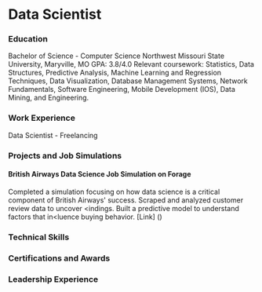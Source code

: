 # Data Scientist 

### Education
Bachelor of Science - Computer Science
Northwest Missouri State University, Maryville, MO
GPA: 3.8/4.0
Relevant coursework: Statistics, Data Structures, Predictive Analysis, Machine Learning and Regression Techniques, Data Visualization, Database Management Systems, Network Fundamentals, Software Engineering, Mobile Development (IOS), Data Mining, and Engineering.

### Work Experience 
Data Scientist - Freelancing 

### Projects and Job Simulations 

#### British Airways Data Science Job Simulation on Forage
Completed a simulation focusing on how data science is a critical component of British Airways' success.
Scraped and analyzed customer review data to uncover <indings.
Built a predictive model to understand factors that in<luence buying behavior.
[Link] ()

### Technical Skills

### Certifications and Awards

### Leadership Experience

